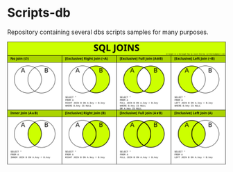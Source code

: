 # Scripts-db
Repository containing several dbs scripts samples for many purposes.

<img src="https://github.com/Ngofilho/scripts-db/blob/master/joins.png" align="center">
